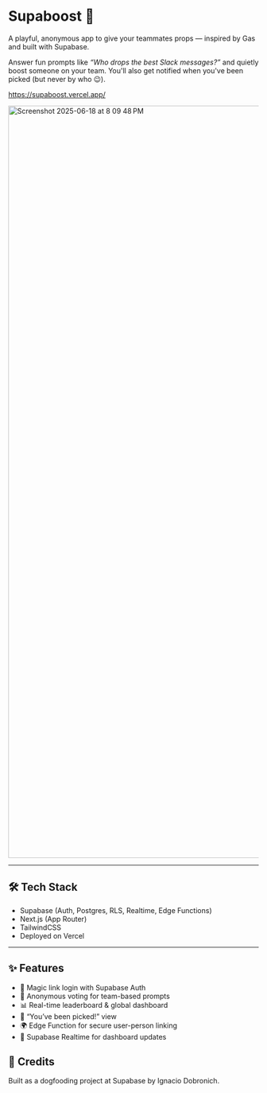 # Supaboost 🚀

A playful, anonymous app to give your teammates props — inspired by Gas and built with Supabase.


Answer fun prompts like _“Who drops the best Slack messages?”_ and quietly boost someone on your team. You'll also get notified when you've been picked (but never by who 😉).

https://supaboost.vercel.app/

<img width="1512" alt="Screenshot 2025-06-18 at 8 09 48 PM" src="https://github.com/user-attachments/assets/347c68a0-e312-490f-9ab4-1f7d4bd75e28" />

---

## 🛠 Tech Stack

- Supabase (Auth, Postgres, RLS, Realtime, Edge Functions)
- Next.js (App Router)
- TailwindCSS
- Deployed on Vercel

---

## ✨ Features

- 🔐 Magic link login with Supabase Auth
- 🎯 Anonymous voting for team-based prompts
- 📊 Real-time leaderboard & global dashboard
- 💌 “You’ve been picked!” view
- 🌍 Edge Function for secure user-person linking
- 🔁 Supabase Realtime for dashboard updates


## 🙏 Credits

Built as a dogfooding project at Supabase by Ignacio Dobronich. 
